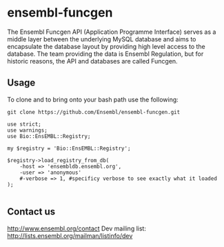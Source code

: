 # ensembl-funcgen
The Ensembl Funcgen API (Application Programme Interface) serves as a middle layer between the underlying MySQL database and aims to encapsulate the database layout by providing high level access to the database. The team providing the data is Ensembl Regulation, but for historic reasons, the API and databases are called Funcgen.


## Usage

To clone and to bring onto your bash path use the following:

```
git clone https://github.com/Ensembl/ensembl-funcgen.git
```

```
use strict;
use warnings;
use Bio::EnsEMBL::Registry;

my $registry = 'Bio::EnsEMBL::Registry';

$registry->load_registry_from_db(
    -host => 'ensembldb.ensembl.org',
    -user => 'anonymous'
    #-verbose => 1, #specificy verbose to see exactly what it loaded
);
```


```
```

## Contact us
http://www.ensembl.org/contact
Dev mailing list: http://lists.ensembl.org/mailman/listinfo/dev
